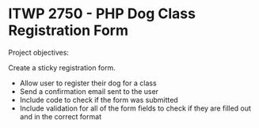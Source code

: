 # ITWP 2750 - PHP Dog Class Registration Form

Project objectives:

Create a sticky registration form.
- Allow user to register their dog for a class
- Send a confirmation email sent to the user
- Include code to check if the form was submitted
- Include validation for all of the form fields to check if they are filled out and in the correct format
